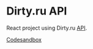 # Dirty.ru API

React project using Dirty.ru [API](https://d3.ru/api/docs/).

[Codesandbox](https://7l0rf.csb.app/)